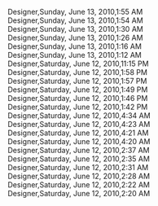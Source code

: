 ﻿Designer,Sunday, June 13, 2010,1:55 AM  Designer,Sunday, June 13, 2010,1:54 AM  Designer,Sunday, June 13, 2010,1:30 AM  Designer,Sunday, June 13, 2010,1:26 AM  Designer,Sunday, June 13, 2010,1:16 AM  Designer,Sunday, June 13, 2010,1:12 AM  Designer,Saturday, June 12, 2010,11:15 PM  Designer,Saturday, June 12, 2010,1:58 PM  Designer,Saturday, June 12, 2010,1:57 PM  Designer,Saturday, June 12, 2010,1:49 PM  Designer,Saturday, June 12, 2010,1:46 PM  Designer,Saturday, June 12, 2010,1:42 PM  Designer,Saturday, June 12, 2010,4:34 AM  Designer,Saturday, June 12, 2010,4:23 AM  Designer,Saturday, June 12, 2010,4:21 AM  Designer,Saturday, June 12, 2010,4:20 AM  Designer,Saturday, June 12, 2010,2:37 AM  Designer,Saturday, June 12, 2010,2:35 AM  Designer,Saturday, June 12, 2010,2:31 AM  Designer,Saturday, June 12, 2010,2:28 AM  Designer,Saturday, June 12, 2010,2:22 AM  Designer,Saturday, June 12, 2010,2:20 AM